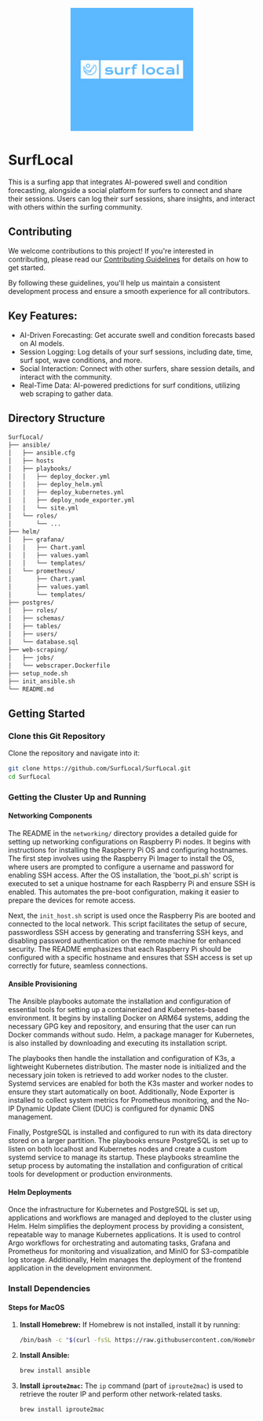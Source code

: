<p align="center">
  <img src="https://github.com/SurfLocal/SurfLocal/blob/media/surfLocal.png?raw=true" width="250" alt="Project Logo">
</p>

# SurfLocal

This is a surfing app that integrates AI-powered swell and condition forecasting, alongside a social platform for surfers to connect and share their sessions. Users can log their surf sessions, share insights, and interact with others within the surfing community.

## Contributing

We welcome contributions to this project! If you're interested in contributing, please read our [Contributing Guidelines](CONTRIBUTING.md) for details on how to get started.

By following these guidelines, you'll help us maintain a consistent development process and ensure a smooth experience for all contributors.

## Key Features:
- AI-Driven Forecasting: Get accurate swell and condition forecasts based on AI models.
- Session Logging: Log details of your surf sessions, including date, time, surf spot, wave conditions, and more.
- Social Interaction: Connect with other surfers, share session details, and interact with the community.
- Real-Time Data: AI-powered predictions for surf conditions, utilizing web scraping to gather data.

## Directory Structure

```
SurfLocal/
├── ansible/
│   ├── ansible.cfg
│   ├── hosts
│   ├── playbooks/
│   │   ├── deploy_docker.yml
│   │   ├── deploy_helm.yml
│   │   ├── deploy_kubernetes.yml
│   │   ├── deploy_node_exporter.yml
│   │   └── site.yml
│   └── roles/
│       └── ...
├── helm/
│   ├── grafana/
│   │   ├── Chart.yaml
│   │   ├── values.yaml
│   │   └── templates/
│   └── prometheus/
│       ├── Chart.yaml
│       ├── values.yaml
│       └── templates/
├── postgres/
│   ├── roles/
│   ├── schemas/
│   ├── tables/
│   ├── users/
│   └── database.sql
├── web-scraping/
│   ├── jobs/
│   └── webscraper.Dockerfile
├── setup_node.sh
├── init_ansible.sh
└── README.md
```

## Getting Started

### Clone this Git Repository

Clone the repository and navigate into it:
```bash
git clone https://github.com/SurfLocal/SurfLocal.git
cd SurfLocal
```

### Getting the Cluster Up and Running

#### Networking Components

The README in the `networking/` directory provides a detailed guide for setting up networking configurations on Raspberry Pi nodes. It begins with instructions for installing the Raspberry Pi OS and configuring hostnames. The first step involves using the Raspberry Pi Imager to install the OS, where users are prompted to configure a username and password for enabling SSH access. After the OS installation, the 'boot_pi.sh' script is executed to set a unique hostname for each Raspberry Pi and ensure SSH is enabled. This automates the pre-boot configuration, making it easier to prepare the devices for remote access.

Next, the `init_host.sh` script is used once the Raspberry Pis are booted and connected to the local network. This script facilitates the setup of secure, passwordless SSH access by generating and transferring SSH keys, and disabling password authentication on the remote machine for enhanced security. The README emphasizes that each Raspberry Pi should be configured with a specific hostname and ensures that SSH access is set up correctly for future, seamless connections.

#### Ansible Provisioning

The Ansible playbooks automate the installation and configuration of essential tools for setting up a containerized and Kubernetes-based environment. It begins by installing Docker on ARM64 systems, adding the necessary GPG key and repository, and ensuring that the user can run Docker commands without sudo. Helm, a package manager for Kubernetes, is also installed by downloading and executing its installation script.

The playbooks then handle the installation and configuration of K3s, a lightweight Kubernetes distribution. The master node is initialized and the necessary join token is retrieved to add worker nodes to the cluster. Systemd services are enabled for both the K3s master and worker nodes to ensure they start automatically on boot. Additionally, Node Exporter is installed to collect system metrics for Prometheus monitoring, and the No-IP Dynamic Update Client (DUC) is configured for dynamic DNS management.

Finally, PostgreSQL is installed and configured to run with its data directory stored on a larger partition. The playbooks ensure PostgreSQL is set up to listen on both localhost and Kubernetes nodes and create a custom systemd service to manage its startup. These playbooks streamline the setup process by automating the installation and configuration of critical tools for development or production environments.

#### Helm Deployments

Once the infrastructure for Kubernetes and PostgreSQL is set up, applications and workflows are managed and deployed to the cluster using Helm. Helm simplifies the deployment process by providing a consistent, repeatable way to manage Kubernetes applications. It is used to control Argo workflows for orchestrating and automating tasks, Grafana and Prometheus for monitoring and visualization, and MinIO for S3-compatible log storage. Additionally, Helm manages the deployment of the frontend application in the development environment.

### Install Dependencies

#### Steps for MacOS

1. **Install Homebrew:**
   If Homebrew is not installed, install it by running:
   ```bash
   /bin/bash -c "$(curl -fsSL https://raw.githubusercontent.com/Homebrew/install/HEAD/install.sh)"
   ```

2. **Install Ansible:**
   ```bash
   brew install ansible
   ```

3. **Install `iproute2mac`:** The `ip` command (part of `iproute2mac`) is used to retrieve the router IP and perform other network-related tasks.
   ```bash
   brew install iproute2mac
   ```
